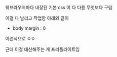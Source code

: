 웨브라우저마다 내장된 기본 css 이 다 다름 무엇보다 구림

이걸 다 날리고 작업함 아래와 같이

- body
  margin : 0

이런식으로 ㅇㅇ

근데 이걸 대신해주는 게 프리플라이트임
